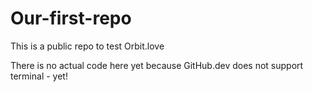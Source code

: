 # Our-first-repo
This is a public repo to test Orbit.love

There is no actual code here yet because GitHub.dev does not support terminal - yet!
